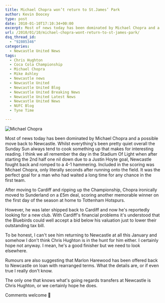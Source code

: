 ```yaml
---
title: Michael Chopra won’t return to St.James’ Park
author: Kevin Doocey
type: post
date: 2010-01-10T17:10:34+00:00
excerpt: Most of news today has been dominated by Michael Chopra and a possible..
url: /2010/01/10/michael-chopra-wont-return-to-st-james-park/
dsq_thread_id:
  - "92805346"
categories:
  - Newcastle United News
tags:
  - Chris Hughton
  - Coca Cola Championship
  - Michael Chopra
  - Mike Ashley
  - Newcastle news
  - Newcastle United
  - Newcastle United Blog
  - Newcastle United Breaking News
  - Newcastle United Latest News
  - Newcastle United News
  - NUFC Blog
  - Tyne Time

---
```

![Michael Chopra](https://static.guim.co.uk/sys-images/Sport/Pix/pictures/2009/9/29/1254260599264/Michael-Chopra-001.jpg "Chopra - Can't see him returning to Newcastle despite growing rumours")

Most of news today has been dominated by Michael Chopra and a possible move back to Newcastle. Whilst everything's been pretty quiet overall the Sunday Sun always tend to cook something up that makes for interesting reading. I think we all remember the day in the Stadium Of Light when after starting the 2nd half one nil down due to a Justin Hoyte goal, Newcastle fought back  and romped to a 4-1 hammering. Included in the scoring was Michael Chopra, only literally seconds after running onto the field. It was the perfect goal for a man who had waited a long time for any chance in the first team.

After moving to Cardiff and ripping up the Championship, Chopra ironically moved to Sunderland on a £5m deal, scoring another memorable winner on the first day of the season at home to Tottenham Hotspurs.

However, he was later shipped back to Cardiff and now he's reportedly looking for a new club. With Cardiff's financial problems it's understood that the Bluebirds could well accept a bid below his valuation just to lower their outstanding tax bill.

To be honest, I can't see him returning to Newcastle at all this January and somehow I don't think Chris Hughton is in the hunt for him either. I certainly hope not anyway. I mean, he's a good finisher but we need to look elsewhere.

Rumours are also suggesting that Marlon Harewood has been offered back to Newcastle on loan with rearranged terms. What the details are, or if even true I really don't know.

The only one that knows what's going regards transfers at Newcastle is Chris Hughton, or we certainly hope he does.

Comments welcome 🙂
